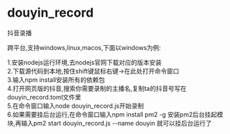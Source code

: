 # douyin_record
抖音录播

跨平台,支持windows,linux,macos,下面以windows为例:  

1.安装nodejs运行环境,去nodejs官网下载对应的版本安装  
2.下载源代码到本地,按住shift键鼠标右键->在此处打开命令窗口  
3.输入npm install安装所有的依赖包  
4.打开网页版的抖音,搜索你需要录制的主播名,复制ta的抖音号写在douyin_record.toml文件里  
5.在命令窗口输入node douyin_record.js开始录制  
6.如果需要挂后台运行,在命令窗口输入npm install pm2 -g 安装pm2后台挂起模块,再输入pm2 start douyin_record.js --name douyin 就可以挂后台运行了  

